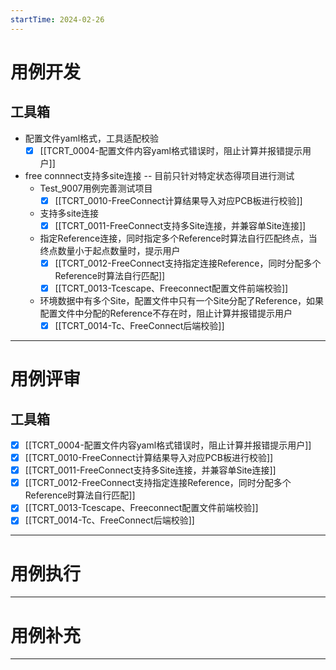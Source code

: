 ```yaml
---
startTime: 2024-02-26
---
```


# 用例开发
## 工具箱
- 配置文件yaml格式，工具适配校验
	- [x] [[TCRT_0004-配置文件内容yaml格式错误时，阻止计算并报错提示用户]] 
- free connnect支持多site连接 -- 目前只针对特定状态得项目进行测试
	- Test_9007用例完善测试项目
		- [x] [[TCRT_0010-FreeConnect计算结果导入对应PCB板进行校验]] 
	- 支持多site连接
		- [x] [[TCRT_0011-FreeConnect支持多Site连接，并兼容单Site连接]] 
	- 指定Reference连接，同时指定多个Reference时算法自行匹配终点，当终点数量小于起点数量时，提示用户
		- [x] [[TCRT_0012-FreeConnect支持指定连接Reference，同时分配多个Reference时算法自行匹配]] 
		- [x] [[TCRT_0013-Tcescape、Freeconnect配置文件前端校验]] 
	- 环境数据中有多个Site，配置文件中只有一个Site分配了Reference，如果配置文件中分配的Reference不存在时，阻止计算并报错提示用户
		- [x] [[TCRT_0014-Tc、FreeConnect后端校验]] 

---

# 用例评审
## 工具箱
- [x] [[TCRT_0004-配置文件内容yaml格式错误时，阻止计算并报错提示用户]] 
- [x] [[TCRT_0010-FreeConnect计算结果导入对应PCB板进行校验]] 
- [x] [[TCRT_0011-FreeConnect支持多Site连接，并兼容单Site连接]] 
- [x] [[TCRT_0012-FreeConnect支持指定连接Reference，同时分配多个Reference时算法自行匹配]] 
- [x] [[TCRT_0013-Tcescape、Freeconnect配置文件前端校验]] 
- [x] [[TCRT_0014-Tc、FreeConnect后端校验]] 

---

# 用例执行



---

# 用例补充



---
